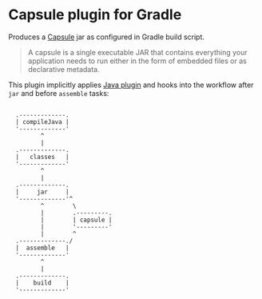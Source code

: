 Capsule plugin for Gradle
=========================

Produces a [Capsule][1] jar as configured in Gradle build script.

> A capsule is a single executable JAR that contains everything your application needs to run either in the form of embedded files or as declarative metadata.

This plugin implicitly applies [Java plugin][2] and hooks into the workflow after `jar` and before `assemble` tasks:

```bob

  .-------------.
  | compileJava |
  '-------------'
         ^
         |
  .-------------.
  |   classes   |
  '-------------'
         ^
         |
  .-------------.
  |     jar     |
  '-------------'^
         ^        \
         |        .---------.
         |        | capsule |
         |        '---------'
         |        ^
  .-------------./
  |  assemble   |
  '-------------'
         ^
         |
  .-------------.
  |    build    |
  '-------------'

```

[1]: http://www.capsule.io/
[2]: https://docs.gradle.org/current/userguide/java_plugin.html

